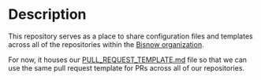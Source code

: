 # Description

This repository serves as a place to share configuration files and templates across all of the repositories within the [Bisnow organization](https://github.com/bisnow).

For now, it houses our [PULL_REQUEST_TEMPLATE.md](https://github.com/bisnow/.github/blob/main/.github/PULL_REQUEST_TEMPLATE.md) file so that we can use the same pull request template for PRs across all of our repositories.
